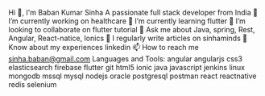 Hi 👋, I'm Baban Kumar Sinha
A passionate full stack developer from India
🔭 I’m currently working on healthcare
🌱 I’m currently learning flutter
👯 I’m looking to collaborate on flutter tutorial
💬 Ask me about Java, spring, Rest, Angular, React-natice, Ionics
📝 I regularly write articles on sinhaminds
📄 Know about my experiences linkedin
📫 How to reach me sinha.baban@gmail.com
Languages and Tools:
angular
angularjs
css3
elasticsearch
firebase
flutter
git
html5
ionic
java
javascript
jenkins
linux
mongodb
mssql
mysql
nodejs
oracle
postgresql
postman
react
reactnative
redis
selenium
